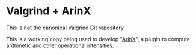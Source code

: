 # Valgrind + ArinX

This is not [the canonical Valgrind Git
repository](https://sourceware.org/git/valgrind.git).

This is a working copy being used to develop
"[ArinX](tree/master/arinx/)", a plugin to compute arithmetic and
other operational intensities.
